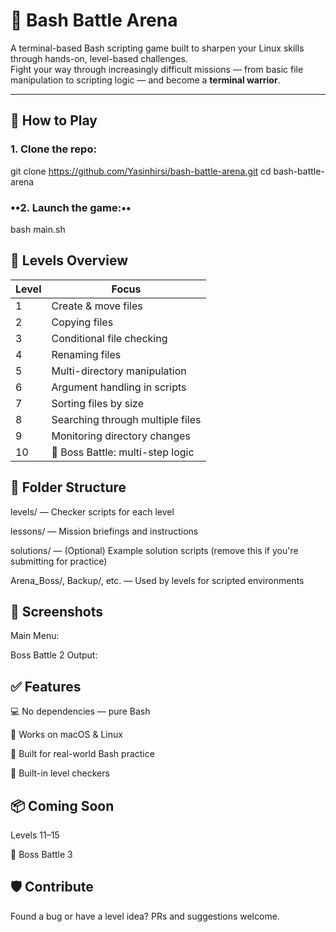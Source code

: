 # 🧠 Bash Battle Arena

A terminal-based Bash scripting game built to sharpen your Linux skills through hands-on, level-based challenges.  
Fight your way through increasingly difficult missions — from basic file manipulation to scripting logic — and become a **terminal warrior**.

---

## 📜 How to Play

### **1. Clone the repo:**

git clone https://github.com/Yasinhirsi/bash-battle-arena.git
cd bash-battle-arena

### ••2. Launch the game:••
bash main.sh


## 🧪 Levels Overview

| Level | Focus                            |
| ----- | -------------------------------- |
| 1     | Create & move files              |
| 2     | Copying files                    |
| 3     | Conditional file checking        |
| 4     | Renaming files                   |
| 5     | Multi-directory manipulation     |
| 6     | Argument handling in scripts     |
| 7     | Sorting files by size            |
| 8     | Searching through multiple files |
| 9     | Monitoring directory changes     |
| 10    | 🧠 Boss Battle: multi-step logic |


## 📁 Folder Structure

levels/ — Checker scripts for each level

lessons/ — Mission briefings and instructions

solutions/ — (Optional) Example solution scripts (remove this if you're submitting for practice)

Arena_Boss/, Backup/, etc. — Used by levels for scripted environments


## 📸 Screenshots

Main Menu:


Boss Battle 2 Output:


## ✅ Features

💻 No dependencies — pure Bash

🐧 Works on macOS & Linux

🎯 Built for real-world Bash practice

🧩 Built-in level checkers


## 📦 Coming Soon

Levels 11–15

🐉 Boss Battle 3


## 🛡️ Contribute

Found a bug or have a level idea? PRs and suggestions welcome.





